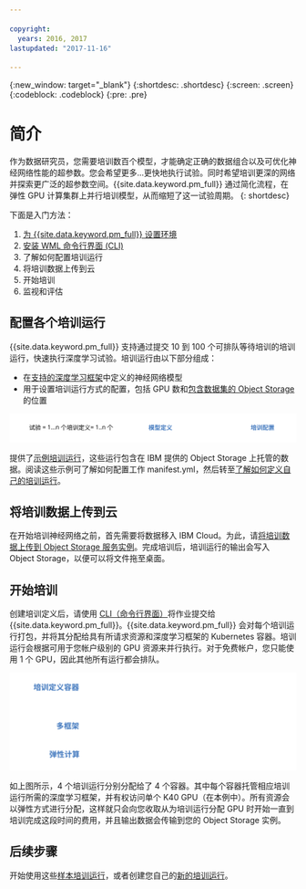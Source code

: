 ```yaml
---

copyright:
  years: 2016, 2017
lastupdated: "2017-11-16"

---
```

{:new_window: target="_blank"}
{:shortdesc: .shortdesc}
{:screen: .screen}
{:codeblock: .codeblock}
{:pre: .pre}

# 简介

<!-- ![deep learning process flow](images/ml_dlaas_api_calls.png) -->

作为数据研究员，您需要培训数百个模型，才能确定正确的数据组合以及可优化神经网络性能的超参数。您会希望更多...更快地执行试验。同时希望培训更深的网络并探索更广泛的超参数空间。{{site.data.keyword.pm_full}} 通过简化流程，在弹性 GPU 计算集群上并行培训模型，从而缩短了这一试验周期。
{: shortdesc}

下面是入门方法：
1. [为 {{site.data.keyword.pm_full}} 设置环境](ml_getting_access.html)
2. [安装 WML 命令行界面 (CLI)](ml_dlaas_environment.html)
3. 了解如何配置培训运行
4. 将培训数据上传到云
5. 开始培训
6. 监视和评估

## 配置各个培训运行

{{site.data.keyword.pm_full}} 支持通过提交 10 到 100 个可排队等待培训的培训运行，快速执行深度学习试验。培训运行由以下部分组成： 

* 在[支持的深度学习框架](ml_dlaas_supported_framework.html)中定义的神经网络模型 
* 用于设置培训运行方式的配置，包括 GPU 数和[包含数据集的 Object Storage](ml_dlaas_object_store.html) 的位置

<p align="center"><img src="images/experiment_to_training_runs_text.svg" alt="试验与培训运行的关系"></p>

提供了[示例培训运行](ml_dlaas_working_with_sample_models.html)，这些运行包含在 IBM 提供的 Object Storage 上托管的数据。阅读这些示例可了解如何配置工作 manifest.yml，然后转至[了解如何定义自己的培训运行](ml_dlaas_working_with_new_models.html)。  

## 将培训数据上传到云

在开始培训神经网络之前，首先需要将数据移入 IBM Cloud。为此，请[将培训数据上传到 Object Storage 服务实例](ml_dlaas_object_store.html)。完成培训后，培训运行的输出会写入 Object Storage，以便可以将文件拖至桌面。

## 开始培训

创建培训定义后，请使用 [CLI（命令行界面）](ml_dlaas_environment.html)将作业提交给 {{site.data.keyword.pm_full}}。{{site.data.keyword.pm_full}} 会对每个培训运行打包，并将其分配给具有所请求资源和深度学习框架的 Kubernetes 容器。培训运行会根据可用于您帐户级别的 GPU 资源来并行执行。对于免费帐户，您只能使用 1 个 GPU，因此其他所有运行都会排队。

<p align="center"><img src="images/ml_dlaas_markitecture.svg" alt="深度学习过程流"></p>

如上图所示，4 个培训运行分别分配给了 4 个容器。其中每个容器托管相应培训运行所需的深度学习框架，并有权访问单个 K40 GPU（在本例中）。所有资源会以弹性方式进行分配，这样就只会向您收取从为培训运行分配 GPU 时开始一直到培训完成这段时间的费用，并且输出数据会传输到您的 Object Storage 实例。

## 后续步骤

开始使用这些[样本培训运行](ml_dlaas_working_with_sample_models.html)，或者创建您自己的[新的培训运行](ml_dlaas_working_with_new_models.html)。
